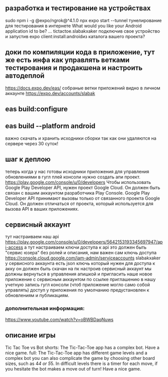 ## разработка и тестирование на устройствах

sudo npm i -g @expo/ngrok@^4.1.0
npx expo start --tunnel
тунелирование для тестирования в интернете
What would you like your Android application id to be? … tictactoe.slabakxaker
подключив свое устройство и запустив expo client:install:androidиз каталога вашего проекта?

## доки по компиляции кода в приложение, тут же есть инфа как управлять ветками тестирования и продакшена и настроить автодеплой

https://docs.expo.dev/eas/
собраные ветки приложений видно в личном аккаунте
https://expo.dev/accounts/slabak

## eas build:configure

## eas build --platform android

важно скачать и хранить исходники сборки так как они удаляются на сервере через 30 суток!

## шаг к деплою

теперь когда у нас готовы исходники приложения
для управления обновлениями в гугл плей консоли нужно создать апи проект.
https://play.google.com/console/u/0/developers
Чтобы использовать Google Play Developer API, нужен проект Google Cloud. Он должен быть связан с вашим аккаунтом разработчика Play Console. Google Play Developer API принимают вызовы только от связанного проекта Google Cloud. Он должен отличаться от проекта, который используется для вызова API в ваших приложениях.

## сервисный аккаунт

тут настраиваем наш api
https://play.google.com/console/u/0/developers/5642153193345697947/api-access
а тут настраиваем ключи доступа к api это должен быть "сервис юзера" без ролей и описания, нам важен сам ключь доступа
https://console.cloud.google.com/iam-admin/serviceaccounts
slabakxaker
у сервисного аккаунта есть json ключь который нужен для доступа к акку он должен быть скачан на пк
настроив сервисный аккаунт мы должны вернуться в управления апишкой и пригласить наше новое приложение с сервисным аккаунтом по ссылке приглашению в нашу учетную запись гугл консоли (чтоб приложение могло само собой управлять)
доступ у приложения по умолчанию предустановлен к обновлениям и публикациям.

### дополнительная информация:

https://www.youtube.com/watch?v=oBWBDaqNuws

## описание игры

Tic Tac Toe vs Bot
shorts:
The Tic-Tac-Toe app has a complex bot. Have a nice game.
full:
The Tic-Tac-Toe app has different game levels and a complex bot
you can also complicate the game by choosing other board sizes, such as 4*4 or 5*5. In difficult levels there is a timer for each move, if you hesitate the bot makes a move out of turn! Have a nice game.
